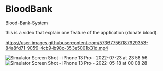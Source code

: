# BloodBank
Blood-Bank-System



this is a video that explain one feature of the application (donate blood).

https://user-images.githubusercontent.com/57367756/187929353-84a8fd71-9059-4cb9-b98c-353e5001b31d.mp4




![Simulator Screen Shot - iPhone 13 Pro - 2022-07-23 at 23 58 56](https://user-images.githubusercontent.com/57367756/180624220-226894dc-23ab-4629-a55d-6835a283afbd.png)
![Simulator Screen Shot - iPhone 13 Pro - 2022-05-18 at 00 08 28](https://user-images.githubusercontent.com/57367756/187927509-2ecf7764-fc4e-4448-90dd-32f005d67f68.png)






